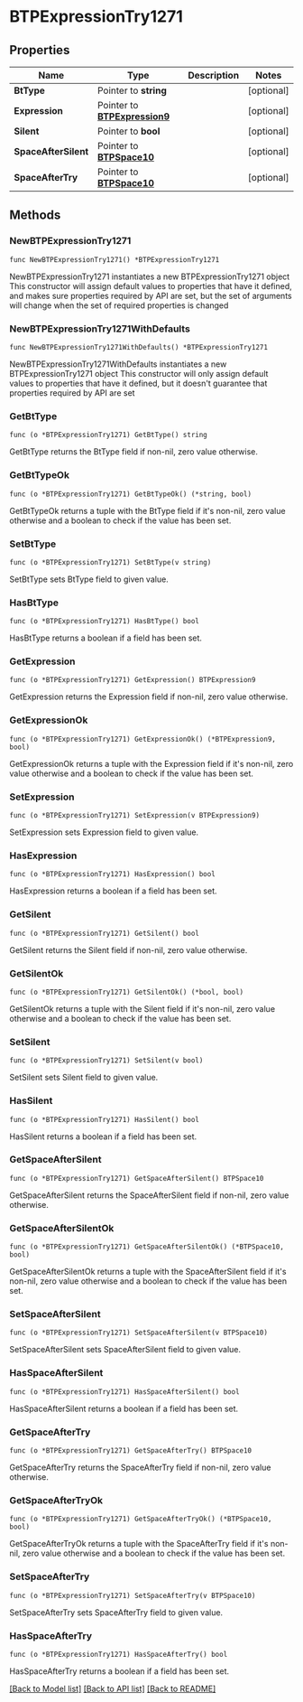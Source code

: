 # BTPExpressionTry1271

## Properties

Name | Type | Description | Notes
------------ | ------------- | ------------- | -------------
**BtType** | Pointer to **string** |  | [optional] 
**Expression** | Pointer to [**BTPExpression9**](BTPExpression-9.md) |  | [optional] 
**Silent** | Pointer to **bool** |  | [optional] 
**SpaceAfterSilent** | Pointer to [**BTPSpace10**](BTPSpace-10.md) |  | [optional] 
**SpaceAfterTry** | Pointer to [**BTPSpace10**](BTPSpace-10.md) |  | [optional] 

## Methods

### NewBTPExpressionTry1271

`func NewBTPExpressionTry1271() *BTPExpressionTry1271`

NewBTPExpressionTry1271 instantiates a new BTPExpressionTry1271 object
This constructor will assign default values to properties that have it defined,
and makes sure properties required by API are set, but the set of arguments
will change when the set of required properties is changed

### NewBTPExpressionTry1271WithDefaults

`func NewBTPExpressionTry1271WithDefaults() *BTPExpressionTry1271`

NewBTPExpressionTry1271WithDefaults instantiates a new BTPExpressionTry1271 object
This constructor will only assign default values to properties that have it defined,
but it doesn't guarantee that properties required by API are set

### GetBtType

`func (o *BTPExpressionTry1271) GetBtType() string`

GetBtType returns the BtType field if non-nil, zero value otherwise.

### GetBtTypeOk

`func (o *BTPExpressionTry1271) GetBtTypeOk() (*string, bool)`

GetBtTypeOk returns a tuple with the BtType field if it's non-nil, zero value otherwise
and a boolean to check if the value has been set.

### SetBtType

`func (o *BTPExpressionTry1271) SetBtType(v string)`

SetBtType sets BtType field to given value.

### HasBtType

`func (o *BTPExpressionTry1271) HasBtType() bool`

HasBtType returns a boolean if a field has been set.

### GetExpression

`func (o *BTPExpressionTry1271) GetExpression() BTPExpression9`

GetExpression returns the Expression field if non-nil, zero value otherwise.

### GetExpressionOk

`func (o *BTPExpressionTry1271) GetExpressionOk() (*BTPExpression9, bool)`

GetExpressionOk returns a tuple with the Expression field if it's non-nil, zero value otherwise
and a boolean to check if the value has been set.

### SetExpression

`func (o *BTPExpressionTry1271) SetExpression(v BTPExpression9)`

SetExpression sets Expression field to given value.

### HasExpression

`func (o *BTPExpressionTry1271) HasExpression() bool`

HasExpression returns a boolean if a field has been set.

### GetSilent

`func (o *BTPExpressionTry1271) GetSilent() bool`

GetSilent returns the Silent field if non-nil, zero value otherwise.

### GetSilentOk

`func (o *BTPExpressionTry1271) GetSilentOk() (*bool, bool)`

GetSilentOk returns a tuple with the Silent field if it's non-nil, zero value otherwise
and a boolean to check if the value has been set.

### SetSilent

`func (o *BTPExpressionTry1271) SetSilent(v bool)`

SetSilent sets Silent field to given value.

### HasSilent

`func (o *BTPExpressionTry1271) HasSilent() bool`

HasSilent returns a boolean if a field has been set.

### GetSpaceAfterSilent

`func (o *BTPExpressionTry1271) GetSpaceAfterSilent() BTPSpace10`

GetSpaceAfterSilent returns the SpaceAfterSilent field if non-nil, zero value otherwise.

### GetSpaceAfterSilentOk

`func (o *BTPExpressionTry1271) GetSpaceAfterSilentOk() (*BTPSpace10, bool)`

GetSpaceAfterSilentOk returns a tuple with the SpaceAfterSilent field if it's non-nil, zero value otherwise
and a boolean to check if the value has been set.

### SetSpaceAfterSilent

`func (o *BTPExpressionTry1271) SetSpaceAfterSilent(v BTPSpace10)`

SetSpaceAfterSilent sets SpaceAfterSilent field to given value.

### HasSpaceAfterSilent

`func (o *BTPExpressionTry1271) HasSpaceAfterSilent() bool`

HasSpaceAfterSilent returns a boolean if a field has been set.

### GetSpaceAfterTry

`func (o *BTPExpressionTry1271) GetSpaceAfterTry() BTPSpace10`

GetSpaceAfterTry returns the SpaceAfterTry field if non-nil, zero value otherwise.

### GetSpaceAfterTryOk

`func (o *BTPExpressionTry1271) GetSpaceAfterTryOk() (*BTPSpace10, bool)`

GetSpaceAfterTryOk returns a tuple with the SpaceAfterTry field if it's non-nil, zero value otherwise
and a boolean to check if the value has been set.

### SetSpaceAfterTry

`func (o *BTPExpressionTry1271) SetSpaceAfterTry(v BTPSpace10)`

SetSpaceAfterTry sets SpaceAfterTry field to given value.

### HasSpaceAfterTry

`func (o *BTPExpressionTry1271) HasSpaceAfterTry() bool`

HasSpaceAfterTry returns a boolean if a field has been set.


[[Back to Model list]](../README.md#documentation-for-models) [[Back to API list]](../README.md#documentation-for-api-endpoints) [[Back to README]](../README.md)



